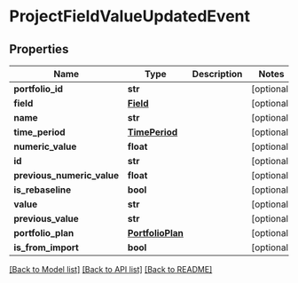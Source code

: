 # ProjectFieldValueUpdatedEvent

## Properties
Name | Type | Description | Notes
------------ | ------------- | ------------- | -------------
**portfolio_id** | **str** |  | [optional] 
**field** | [**Field**](Field.md) |  | [optional] 
**name** | **str** |  | [optional] 
**time_period** | [**TimePeriod**](TimePeriod.md) |  | [optional] 
**numeric_value** | **float** |  | [optional] 
**id** | **str** |  | [optional] 
**previous_numeric_value** | **float** |  | [optional] 
**is_rebaseline** | **bool** |  | [optional] 
**value** | **str** |  | [optional] 
**previous_value** | **str** |  | [optional] 
**portfolio_plan** | [**PortfolioPlan**](PortfolioPlan.md) |  | [optional] 
**is_from_import** | **bool** |  | [optional] 

[[Back to Model list]](../README.md#documentation-for-models) [[Back to API list]](../README.md#documentation-for-api-endpoints) [[Back to README]](../README.md)


